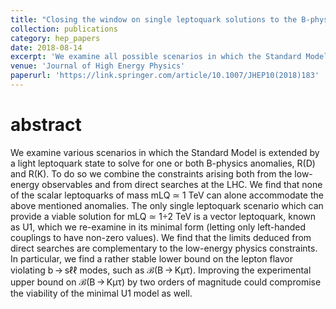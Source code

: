 ```yaml
---
title: "Closing the window on single leptoquark solutions to the B-physics anomalies"
collection: publications
category: hep_papers
date: 2018-08-14
excerpt: 'We examine all possible scenarios in which the Standard Model is extended by a light leptoquark state to solve for one or both B-physics flavor anomalies.'
venue: 'Journal of High Energy Physics'
paperurl: 'https://link.springer.com/article/10.1007/JHEP10(2018)183'
---
```


abstract
===
We examine various scenarios in which the Standard Model is extended by a light leptoquark state to solve for one or both B-physics anomalies, R(D) and R(K). To do so we combine the constraints arising both from the low-energy observables and from direct searches at the LHC. We find that none of the scalar leptoquarks of mass mLQ ≃ 1 TeV can alone accommodate the above mentioned anomalies. The only single leptoquark scenario which can provide a viable solution for mLQ ≃ 1÷2 TeV is a vector leptoquark, known as U1, which we re-examine in its minimal form (letting only left-handed couplings to have non-zero values). We find that the limits deduced from direct searches are complementary to the low-energy physics constraints. In particular, we find a rather stable lower bound on the lepton flavor violating b → sℓℓ modes, such as ℬ(B → Kμτ). Improving the experimental upper bound on ℬ(B → Kμτ) by two orders of magnitude could compromise the viability of the minimal U1 model as well.